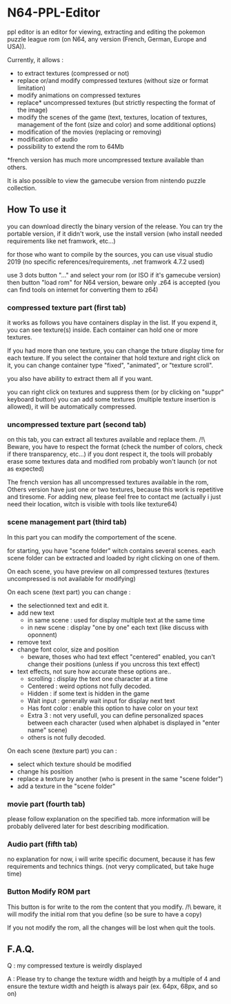 # N64-PPL-Editor

ppl editor is an editor for viewing, extracting and editing the pokemon puzzle league rom (on N64, any version (French, German, Europe and USA)).

Currently, it allows :
- to extract textures (compressed or not)
- replace or/and modify compressed textures (without size or format limitation)
- modify animations on compressed textures
- replace* uncompressed textures (but strictly respecting the format of the image)
- modify the scenes of the game (text, textures, location of textures, management of the font (size and color) and some additional options)
- modification of the movies (replacing or removing)
- modification of audio
- possibility to extend the rom to 64Mb

*french version has much more uncompressed texture available than others.

It is also possible to view the gamecube version from nintendo puzzle collection.

## How To use it

you can download directly the binary version of the release.
You can try the portable version, if it didn't work, use the install version (who install needed requirements like net framwork, etc...)

for those who want to compile by the sources, you can use visual studio 2019 (no specific references/requirements, .net framwork 4.7.2 used)

use 3 dots button "..." and select your rom (or ISO if it's gamecube version) then button "load rom"
for N64 version, beware only .z64 is accepted (you can find tools on internet for converting them to z64)

### compressed texture part (first tab)

it works as follows you have containers display in the list. If you expend it, you can see texture(s) inside.
Each container can hold one or more textures.

If you had more than one texture, you can change the txture display time for each texture. If you select the container that hold texture and right click on it, you can change container type "fixed", "animated", or "texture scroll".

you also have ability to extract them all if you want.

you can right click on textures and suppress them (or by clicking on "suppr" keyboard button)
you can add some textures (multiple texture insertion is allowed), it will be automatically compressed.

### uncompressed texture part (second tab)

on this tab, you can extract all textures available and replace them.
/!\ Beware, you have to respect the format (check the number of colors, check if there transparency, etc...)
if you dont respect it, the tools will probably erase some textures data and modified rom probably won't launch (or not as expected)

The french version has all uncompressed textures available in the rom,
Others version have just one or two textures, because this work is repetitive and tiresome.
For adding new, please feel free to contact me (actually i just need their location, witch is visible with tools like texture64)

### scene management part (third tab)

In this part you can modify the comportement of the scene.

for starting, you have "scene folder" witch contains several scenes.
each scene folder can be extracted and loaded by right clicking on one of them.

On each scene, you have preview on all compressed textures (textures uncompressed is not available for modifying)

On each scene (text part) you can change :
- the selectionned text and edit it.
- add new text
    - in same scene : used for display multiple text at the same time
    - in new scene : display "one by one" each text (like discuss with oponnent)
- remove text
- change font color, size and position
    - beware, thoses who had text effect "centered" enabled, you can't change their positions (unless if you uncross this text effect)
- text effects, not sure how accurate these options are.. 
    - scrolling : display the text one character at a time
    - Centered : weird options not fully decoded.
    - Hidden : if some text is hidden in the game
    - Wait input : generally wait input for display next text
    - Has font color : enable this option to have color on your text
    - Extra 3 : not very usefull, you can define personalized spaces between each character (used when alphabet is displayed in "enter name" scene)
    - others is not fully decoded.

On each scene (texture part) you can :
- select which texture should be modified
- change his position
- replace a texture by another (who is present in the same "scene folder")
- add a texture in the "scene folder"

### movie part (fourth tab)

please follow explanation on the specified tab. more information will be probably delivered later for best describing modification.

### Audio part (fifth tab)

no explanation for now, i will write specific document, because it has few requirements and technics things. (not veryy complicated, but take huge time)
### Button Modify ROM part

This button is for write to the rom the content that you modify.
/!\ beware, it will modify the initial rom that you define (so be sure to have a copy)

If you not modify the rom, all the changes will be lost when quit the tools.

## F.A.Q.

Q : my compressed texture is weirdly displayed

A : Please try to change the texture width and heigth by a multiple of 4 and ensure the texture width and heigth is always pair (ex. 64px, 68px, and so on)
